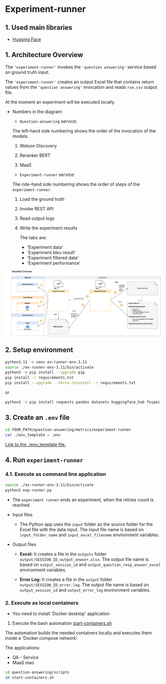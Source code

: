 # Experiment-runner

## 1. Used main libraries

* [Hugging Face](https://huggingface.co/spaces/evaluate-metric/sacrebleu)

## 1. Architecture Overview

The `'experiment-runner'` invokes the `'question answering'` service based on ground truth input.

The `'experiment-runner'` creates an output Excel file that contains return values from the `'question answering'` invocation and reads `run.csv` output file.

At the moment an experiment will be executed locally.

* Numbers in the diagram:

    * `Question-answering` service:

    The left-hand side numbering shows the order of the invocation of the models.

    1. Watson Discovery

    2. Reranker BERT

    3. MaaS

    * `Experiment-runner` service:

    The ride-hand side numbering shows the order of steps of the `experiment-runner`.

     1. Load the ground truth

     2. Invoke REST API

     3. Read output logs

     4. Write the experiment results

        The tabs are:

        * 'Experiment data'
        * 'Experiment bleu result'
        * 'Experiment filtered data'
        * 'Experiment performance'


![](../../screenshots/qa-experiment-runner-extract.png)

## 2. Setup environment

```sh
python3.11 -m venv ex-runner-env-3.11
source ./ex-runner-env-3.11/bin/activate
python3 -m pip install --upgrade pip
pip install -r requirements.txt
pip install --upgrade --force-reinstall -r requirements.txt
```

or 

```sh
python3 -m pip install requests pandas datasets huggingface_hub fsspec aiohttp sacrebleu python-dotenv pyinstaller evaluate openpyxl nltk rouge_score Flask flask_restful
```

## 3. Create an `.env` file

```sh
cd YOUR_PATH/question-answering/metrics/experiment-runner
cat ./env_template > .env
```

[Link to the ./env_template file.](/.env_template)

## 4. Run `experiment-runner`

### 4.1. Execute as command line application

```sh
source ./ex-runner-env-3.11/bin/activate
python3 exp-runner.py
```

* The `experiment runner` ends an experiment, when the retries count is reached.

* Input files

    * The Python app uses the `input` folder as the source folder for the Excel file with the data input. The input file name is based on `input_folder_name` and `input_excel_filename` environment variables.

* Output files

    * **Excel:** It creates a file in the `outputs` folder `output/SESSION_ID_output_anwser.xlsx`. The output file name is based on `output_session_id` and `output_question_resp_anwser_excel` environment variables.
    
    * **Error Log:** It creates a file in the `output` folder `output/SESSION_ID_error.log`. The output file name is based on `output_session_id` and `output_error_log` environment variables.

### 2. Execute as local containers

* You need to install 'Docker desktop' application

1. Execute the bash automation [start-containers.sh](../../scripts/start-containers.sh)

The automation builds the needed containers locally and executes them inside a 'Docker compose network'.

The applications:

* QA - Service
* MaaS mao

```sh
cd question-answering/scripts
sh start-containers.sh
```










